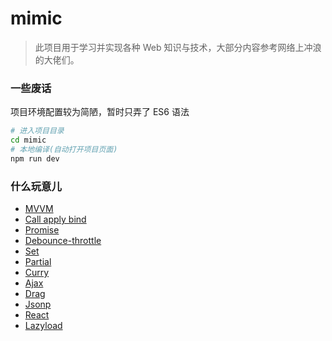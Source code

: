 # mimic

> 此项目用于学习并实现各种 Web 知识与技术，大部分内容参考网络上冲浪的大佬们。

### 一些废话

项目环境配置较为简陋，暂时只弄了 ES6 语法

```bash
# 进入项目目录
cd mimic
# 本地编译(自动打开项目页面)
npm run dev
```

### 什么玩意儿

* [MVVM](https://github.com/inbeen/mimic/tree/master/src/mvvm)
* [Call apply bind](https://github.com/inbeen/mimic/tree/master/src/call-apply-bind)
* [Promise](https://github.com/inbeen/mimic/tree/master/src/promise)
* [Debounce-throttle](https://github.com/inbeen/mimic/tree/master/src/debounce)
* [Set](https://github.com/inbeen/mimic/tree/master/src/set)
* [Partial](https://github.com/inbeen/mimic/tree/master/src/partial)
* [Curry](https://github.com/inbeen/mimic/tree/master/src/curry)
* [Ajax](https://github.com/inbeen/mimic/tree/master/src/ajax)
* [Drag](https://github.com/inbeen/mimic/tree/master/src/drag)
* [Jsonp](https://github.com/inbeen/mimic/tree/master/src/jsonp)
* [React](https://github.com/inbeen/mimic/tree/master/src/react)
* [Lazyload](https://github.com/inbeen/mimic/tree/master/src/lazyload)

